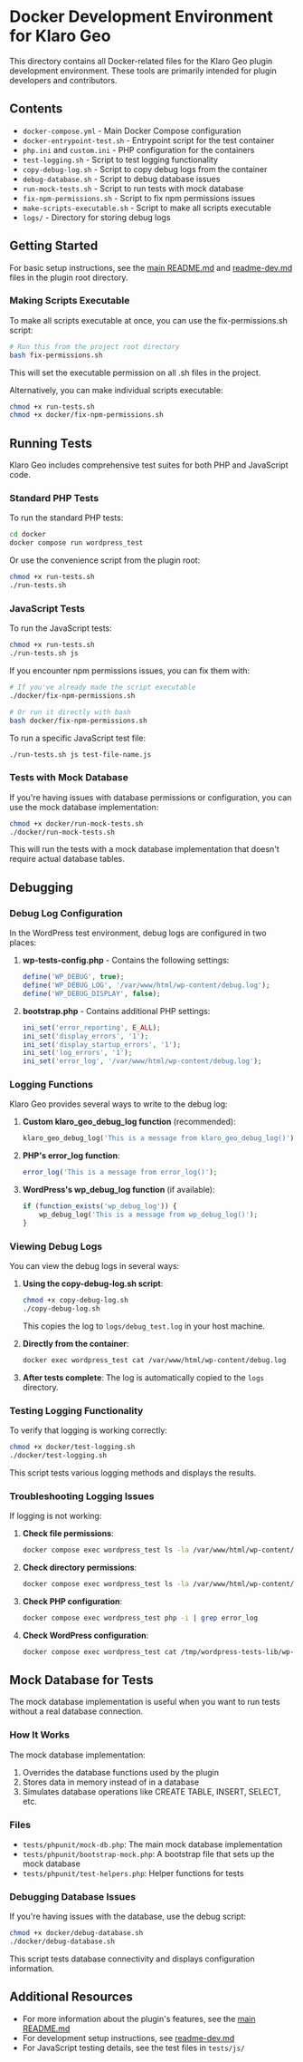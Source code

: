 # Docker Development Environment for Klaro Geo

This directory contains all Docker-related files for the Klaro Geo plugin development environment. These tools are primarily intended for plugin developers and contributors.

## Contents

- `docker-compose.yml` - Main Docker Compose configuration
- `docker-entrypoint-test.sh` - Entrypoint script for the test container
- `php.ini` and `custom.ini` - PHP configuration for the containers
- `test-logging.sh` - Script to test logging functionality
- `copy-debug-log.sh` - Script to copy debug logs from the container
- `debug-database.sh` - Script to debug database issues
- `run-mock-tests.sh` - Script to run tests with mock database
- `fix-npm-permissions.sh` - Script to fix npm permissions issues
- `make-scripts-executable.sh` - Script to make all scripts executable
- `logs/` - Directory for storing debug logs

## Getting Started

For basic setup instructions, see the [main README.md](../readme.md) and [readme-dev.md](../readme-dev.md) files in the plugin root directory.

### Making Scripts Executable

To make all scripts executable at once, you can use the fix-permissions.sh script:

```bash
# Run this from the project root directory
bash fix-permissions.sh
```

This will set the executable permission on all .sh files in the project.

Alternatively, you can make individual scripts executable:

```bash
chmod +x run-tests.sh
chmod +x docker/fix-npm-permissions.sh
```

## Running Tests

Klaro Geo includes comprehensive test suites for both PHP and JavaScript code.

### Standard PHP Tests

To run the standard PHP tests:

```bash
cd docker
docker compose run wordpress_test
```

Or use the convenience script from the plugin root:

```bash
chmod +x run-tests.sh
./run-tests.sh
```

### JavaScript Tests

To run the JavaScript tests:

```bash
chmod +x run-tests.sh
./run-tests.sh js
```

If you encounter npm permissions issues, you can fix them with:

```bash
# If you've already made the script executable
./docker/fix-npm-permissions.sh

# Or run it directly with bash
bash docker/fix-npm-permissions.sh
```

To run a specific JavaScript test file:

```bash
./run-tests.sh js test-file-name.js
```

### Tests with Mock Database

If you're having issues with database permissions or configuration, you can use the mock database implementation:

```bash
chmod +x docker/run-mock-tests.sh
./docker/run-mock-tests.sh
```

This will run the tests with a mock database implementation that doesn't require actual database tables.

## Debugging

### Debug Log Configuration

In the WordPress test environment, debug logs are configured in two places:

1. **wp-tests-config.php** - Contains the following settings:
   ```php
   define('WP_DEBUG', true);
   define('WP_DEBUG_LOG', '/var/www/html/wp-content/debug.log');
   define('WP_DEBUG_DISPLAY', false);
   ```

2. **bootstrap.php** - Contains additional PHP settings:
   ```php
   ini_set('error_reporting', E_ALL);
   ini_set('display_errors', '1');
   ini_set('display_startup_errors', '1');
   ini_set('log_errors', '1');
   ini_set('error_log', '/var/www/html/wp-content/debug.log');
   ```

### Logging Functions

Klaro Geo provides several ways to write to the debug log:

1. **Custom klaro_geo_debug_log function** (recommended):
   ```php
   klaro_geo_debug_log('This is a message from klaro_geo_debug_log()');
   ```

2. **PHP's error_log function**:
   ```php
   error_log('This is a message from error_log()');
   ```

3. **WordPress's wp_debug_log function** (if available):
   ```php
   if (function_exists('wp_debug_log')) {
       wp_debug_log('This is a message from wp_debug_log()');
   }
   ```

### Viewing Debug Logs

You can view the debug logs in several ways:

1. **Using the copy-debug-log.sh script**:
   ```bash
   chmod +x copy-debug-log.sh
   ./copy-debug-log.sh
   ```
   This copies the log to `logs/debug_test.log` in your host machine.

2. **Directly from the container**:
   ```bash
   docker exec wordpress_test cat /var/www/html/wp-content/debug.log
   ```

3. **After tests complete**: The log is automatically copied to the `logs` directory.

### Testing Logging Functionality

To verify that logging is working correctly:

```bash
chmod +x docker/test-logging.sh
./docker/test-logging.sh
```

This script tests various logging methods and displays the results.

### Troubleshooting Logging Issues

If logging is not working:

1. **Check file permissions**:
   ```bash
   docker compose exec wordpress_test ls -la /var/www/html/wp-content/debug.log
   ```

2. **Check directory permissions**:
   ```bash
   docker compose exec wordpress_test ls -la /var/www/html/wp-content/
   ```

3. **Check PHP configuration**:
   ```bash
   docker compose exec wordpress_test php -i | grep error_log
   ```

4. **Check WordPress configuration**:
   ```bash
   docker compose exec wordpress_test cat /tmp/wordpress-tests-lib/wp-tests-config.php | grep WP_DEBUG
   ```

## Mock Database for Tests

The mock database implementation is useful when you want to run tests without a real database connection.

### How It Works

The mock database implementation:

1. Overrides the database functions used by the plugin
2. Stores data in memory instead of in a database
3. Simulates database operations like CREATE TABLE, INSERT, SELECT, etc.

### Files

- `tests/phpunit/mock-db.php`: The main mock database implementation
- `tests/phpunit/bootstrap-mock.php`: A bootstrap file that sets up the mock database
- `tests/phpunit/test-helpers.php`: Helper functions for tests

### Debugging Database Issues

If you're having issues with the database, use the debug script:

```bash
chmod +x docker/debug-database.sh
./docker/debug-database.sh
```

This script tests database connectivity and displays configuration information.

## Additional Resources

- For more information about the plugin's features, see the [main README.md](../readme.md)
- For development setup instructions, see [readme-dev.md](../readme-dev.md)
- For JavaScript testing details, see the test files in `tests/js/`